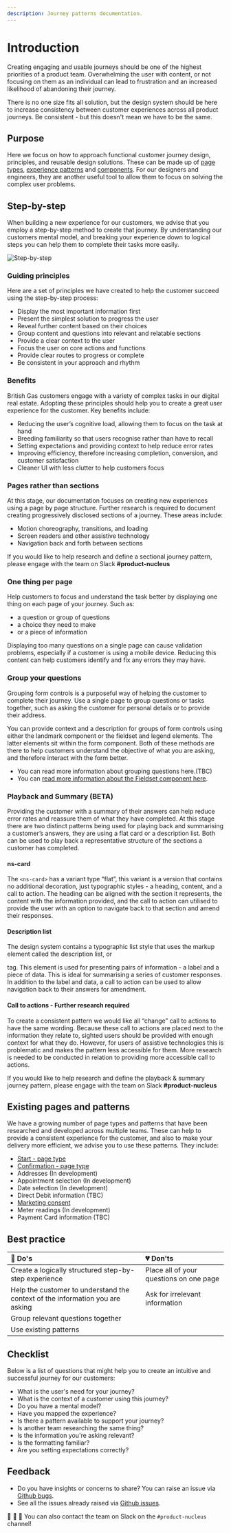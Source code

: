 ```yaml
---
description: Journey patterns documentation.
---
```


# Introduction

Creating engaging and usable journeys should be one of the highest priorities of a product team. Overwhelming the user with content, or not focusing on them as an individual can lead to frustration and an increased likelihood of abandoning their journey.

There is no one size fits all solution, but the design system should be here to increase consistency between customer experiences across all product journeys. Be consistent - but this doesn't mean we have to be the same.

## Purpose

Here we focus on how to approach functional customer journey design, principles, and reusable design solutions. These can be made up of [page types](https://docs.britishgas.design/page-types), [experience patterns](https://docs.britishgas.design/patterns/experiences) and [components](https://docs.britishgas.design/components). For our designers and engineers, they are another useful tool to allow them to focus on solving the complex user problems.

## Step-by-step
When building a new experience for our customers, we advise that you employ a step-by-step method to create that journey. By understanding our customers mental model, and breaking your experience down to logical steps you can help them to complete their tasks more easily. 

![Step-by-step](https://user-images.githubusercontent.com/45626534/84635485-2fc1d080-aeeb-11ea-970b-df59140d234a.png)

### Guiding principles

Here are a set of principles we have created to help the customer succeed using the step-by-step process:

- Display the most important information first
- Present the simplest solution to progress the user
- Reveal further content based on their choices
- Group content and questions into relevant and relatable sections
- Provide a clear context to the user
- Focus the user on core actions and functions
- Provide clear routes to progress or complete
- Be consistent in your approach and rhythm

### Benefits 

British Gas customers engage with a variety of complex tasks in our digital real estate. Adopting these principles should help you to create a great user experience for the customer. Key benefits include:

- Reducing the user’s cognitive load, allowing them to focus on the task at hand
- Breeding familiarity so that users recognise rather than have to recall
- Setting expectations and providing context to help reduce error rates
- Improving efficiency, therefore increasing completion, conversion, and customer satisfaction
- Cleaner UI with less clutter to help customers focus

### Pages rather than sections

At this stage, our documentation focuses on creating new experiences using a page by page structure. Further research is required to document creating progressively disclosed sections of a journey. These areas include:

- Motion choreography, transitions, and loading
- Screen readers and other assistive technology
- Navigation back and forth between sections

If you would like to help research and define a sectional journey pattern, please engage with the team on Slack **#product-nucleus**

### One thing per page

Help customers to focus and understand the task better by displaying one thing on each page of your journey. Such as: 

- a question or group of questions
- a choice they need to make
- or a piece of information 

Displaying too many questions on a single page can cause validation problems, especially if a customer is using a mobile device. Reducing this content can help customers identify and fix any errors they may have.

### Group your questions

Grouping form controls is a purposeful way of helping the customer to complete their journey. Use a single page to group questions or tasks together, such as asking the customer for personal details or to provide their address. 

You can provide context and a description for groups of form controls using either the landmark component or the fieldset and legend elements. The latter elements sit within the form component. Both of these methods are there to help customers understand the objective of what you are asking, and therefore interact with the form better.

- You can read more information about grouping questions here.(TBC)
- You can [read more information about the Fieldset component here](https://docs.britishgas.design/components/ns-fieldset).

### Playback and Summary (BETA)

Providing the customer with a summary of their answers can help reduce error rates and reassure them of what they have completed. At this stage there are two distinct patterns being used for playing back and summarising a customer’s answers, they are using a flat card or a description list. Both can be used to play back a representative structure of the sections a customer has completed. 

#### ns-card

The `<ns-card>` has a variant type “flat”, this variant is a version that contains no additional decoration, just typographic styles - a heading, content, and a call to action. The heading can be aligned with the section it represents, the content with the information provided, and the call to action can utilised to provide the user with an option to navigate back to that section and amend their responses.

#### Description list

The design system contains a typographic list style that uses the markup element called the description list, or <dl> tag. This element is used for presenting pairs of information - a label and a piece of data. This is ideal for summarising a series of customer responses. In addition to the label and data, a call to action can be used to allow navigation back to their answers for amendment.
  
#### Call to actions - Further research required

To create a consistent pattern we would like all “change” call to actions to have the same wording. Because these call to actions are placed next to the information they relate to, sighted users should be provided with enough context for what they do. However, for users of assistive technologies this is problematic and makes the pattern less accessible for them. More research is needed to be conducted in relation to providing more accessible call to actions. 

If you would like to help research and define the playback & summary journey pattern, please engage with the team on Slack **#product-nucleus**

## Existing pages and patterns

We have a growing number of page types and patterns that have been researched and developed across multiple teams. These can help to provide a consistent experience for the customer, and also to make your delivery more efficient, we advise you to use these patterns. They include:

- [Start - page type](https://docs.britishgas.design/page-types/start)
- [Confirmation - page type](https://docs.britishgas.design/page-types/confirmation)
- Addresses (In development)
- Appointment selection (In development)
- Date selection (In development)
- Direct Debit information (TBC)
- [Marketing consent](https://docs.britishgas.design/components/nsx-marketing-consent)
- Meter readings (In development)
- Payment Card information (TBC)


## Best practice

| 💚 Do's | 💔 Don'ts |
| :--- | :--- |
| Create a logically structured step-by-step experience | Place all of your questions on one page |
| Help the customer to understand the context of the information you are asking | Ask for irrelevant information |
| Group relevant questions together | |
| Use existing patterns |  |

## Checklist

Below is a list of questions that might help you to create an intuitive and successful journey for our customers:

- What is the user's need for your journey?
- What is the context of a customer using this journey?
- Do you have a mental model?
- Have you mapped the experience?
- Is there a pattern available to support your journey?
- Is another team researching the same thing?
- Is the information you're asking relevant?
- Is the formatting familiar?
- Are you setting expectations correctly?

## Feedback

* Do you have insights or concerns to share? You can raise an issue via [Github bugs](https://github.com/ConnectedHomes/nucleus/issues/new?assignees=&labels=Bug&template=a--bug-report.md&title=[bug]%20[patterns-journeys]).
* See all the issues already raised via [Github issues](https://github.com/connectedHomes/nucleus/issues?utf8=%E2%9C%93&q=is%3Aopen+is%3Aissue+label%3ABug+[patterns-journeys]).

💩 🎉 🦄 You can also contact the team on Slack on the `#product-nucleus` channel!

